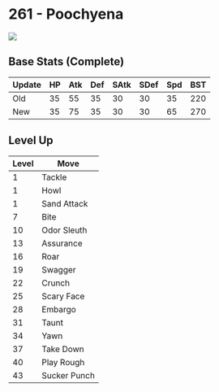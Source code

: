 # 261 - Poochyena
![][261]

## Base Stats (Complete)

Update | HP | Atk | Def | SAtk | SDef | Spd | BST
---    | ---| --- | --- | ---  | ---  | --- | ---
Old    | 35 |  55 |  35 |  30  |  30  |  35  |  220
New    | 35 |  75 |  35 |  30  |  30  |  65  |  270

## Level Up

Level | Move
---   | ---
  1   | Tackle
  1   | Howl
  1   | Sand Attack
  7   | Bite
 10   | Odor Sleuth
 13   | Assurance
 16   | Roar
 19   | Swagger
 22   | Crunch
 25   | Scary Face
 28   | Embargo
 31   | Taunt
 34   | Yawn
 37   | Take Down
 40   | Play Rough
 43   | Sucker Punch



[261]: ../img/pokemon/261.png

